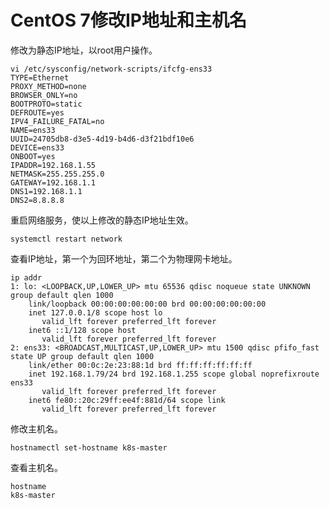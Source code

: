 # CentOS 7修改IP地址和主机名

修改为静态IP地址，以root用户操作。

    vi /etc/sysconfig/network-scripts/ifcfg-ens33
    TYPE=Ethernet
    PROXY_METHOD=none
    BROWSER_ONLY=no
    BOOTPROTO=static
    DEFROUTE=yes
    IPV4_FAILURE_FATAL=no
    NAME=ens33
    UUID=24705db8-d3e5-4d19-b4d6-d3f21bdf10e6
    DEVICE=ens33
    ONBOOT=yes
    IPADDR=192.168.1.55
    NETMASK=255.255.255.0
    GATEWAY=192.168.1.1
    DNS1=192.168.1.1
    DNS2=8.8.8.8

重启网络服务，使以上修改的静态IP地址生效。

    systemctl restart network

查看IP地址，第一个为回环地址，第二个为物理网卡地址。

    ip addr
    1: lo: <LOOPBACK,UP,LOWER_UP> mtu 65536 qdisc noqueue state UNKNOWN group default qlen 1000
        link/loopback 00:00:00:00:00:00 brd 00:00:00:00:00:00
        inet 127.0.0.1/8 scope host lo
           valid_lft forever preferred_lft forever
        inet6 ::1/128 scope host
           valid_lft forever preferred_lft forever
    2: ens33: <BROADCAST,MULTICAST,UP,LOWER_UP> mtu 1500 qdisc pfifo_fast state UP group default qlen 1000
        link/ether 00:0c:2e:23:88:1d brd ff:ff:ff:ff:ff:ff
        inet 192.168.1.79/24 brd 192.168.1.255 scope global noprefixroute ens33
           valid_lft forever preferred_lft forever
        inet6 fe80::20c:29ff:ee4f:881d/64 scope link
           valid_lft forever preferred_lft forever

修改主机名。

    hostnamectl set-hostname k8s-master

查看主机名。

    hostname
    k8s-master
